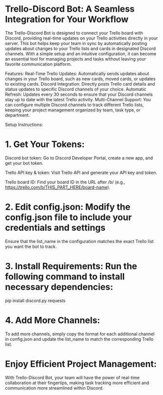 # Trello-Discord Bot: A Seamless Integration for Your Workflow

The Trello-Discord Bot is designed to connect your Trello board with Discord, providing real-time updates on your Trello activities directly in your server. This bot helps keep your team in sync by automatically posting updates about changes to your Trello lists and cards in designated Discord channels. With a simple setup and an intuitive configuration, it can become an essential tool for managing projects and tasks without leaving your favorite communication platform.

Features:
Real-Time Trello Updates: Automatically sends updates about changes in your Trello board, such as new cards, moved cards, or updates to existing cards.
Discord Integration: Directly posts Trello card details and status updates to specific Discord channels of your choice.
Automatic Refresh: Updates every 30 seconds to ensure that your Discord channels stay up to date with the latest Trello activity.
Multi-Channel Support: You can configure multiple Discord channels to track different Trello lists, keeping your project management organized by team, task type, or department.

Setup Instructions:
# 1. Get Your Tokens:

Discord bot token: Go to Discord Developer Portal, create a new app, and get your bot token.

Trello API key & token: Visit Trello API and generate your API key and token.

Trello board ID: Find your board ID in the URL after /b/ (e.g., https://trello.com/b/THIS_PART_HERE/board-name).

# 2. Edit config.json: Modify the config.json file to include your credentials and settings
Ensure that the list_name in the configuration matches the exact Trello list you want the bot to track.

# 3. Install Requirements: Run the following command to install necessary dependencies:

pip install discord.py requests

# 4. Add More Channels: 

To add more channels, simply copy the format for each additional channel in config.json and update the list_name to match the corresponding Trello list.

# Enjoy Efficient Project Management:
With Trello-Discord Bot, your team will have the power of real-time collaboration at their fingertips, making task tracking more efficient and communication more streamlined within Discord.

